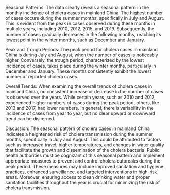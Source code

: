 Seasonal Patterns:
The data clearly reveals a seasonal pattern in the monthly incidence of cholera cases in mainland China. The highest number of cases occurs during the summer months, specifically in July and August. This is evident from the peak in cases observed during these months in multiple years, including 2010, 2012, 2015, and 2019. Subsequently, the number of cases gradually decreases in the following months, reaching its lowest point in the winter months, such as December and January.

Peak and Trough Periods:
The peak period for cholera cases in mainland China is during July and August, when the number of cases is noticeably higher. Conversely, the trough period, characterized by the lowest incidence of cases, takes place during the winter months, particularly in December and January. These months consistently exhibit the lowest number of reported cholera cases.

Overall Trends:
When examining the overall trends of cholera cases in mainland China, no consistent increase or decrease in the number of cases is observed over the years. While certain years, such as 2010 and 2012, experienced higher numbers of cases during the peak period, others, like 2013 and 2017, had lower numbers. In general, there is variability in the incidence of cases from year to year, but no clear upward or downward trend can be discerned.

Discussion:
The seasonal pattern of cholera cases in mainland China indicates a heightened risk of cholera transmission during the summer months, specifically in July and August. This could be attributed to factors such as increased travel, higher temperatures, and changes in water quality that facilitate the growth and dissemination of the cholera bacteria. Public health authorities must be cognizant of this seasonal pattern and implement appropriate measures to prevent and control cholera outbreaks during the peak period. These measures may include improved sanitation and hygiene practices, enhanced surveillance, and targeted interventions in high-risk areas. Moreover, ensuring access to clean drinking water and proper sanitation facilities throughout the year is crucial for minimizing the risk of cholera transmission.